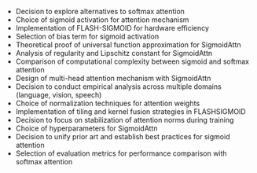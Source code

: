 - Decision to explore alternatives to softmax attention
- Choice of sigmoid activation for attention mechanism
- Implementation of FLASH-SIGMOID for hardware efficiency
- Selection of bias term for sigmoid activation
- Theoretical proof of universal function approximation for SigmoidAttn
- Analysis of regularity and Lipschitz constant for SigmoidAttn
- Comparison of computational complexity between sigmoid and softmax attention
- Design of multi-head attention mechanism with SigmoidAttn
- Decision to conduct empirical analysis across multiple domains (language, vision, speech)
- Choice of normalization techniques for attention weights
- Implementation of tiling and kernel fusion strategies in FLASHSIGMOID
- Decision to focus on stabilization of attention norms during training
- Choice of hyperparameters for SigmoidAttn
- Decision to unify prior art and establish best practices for sigmoid attention
- Selection of evaluation metrics for performance comparison with softmax attention